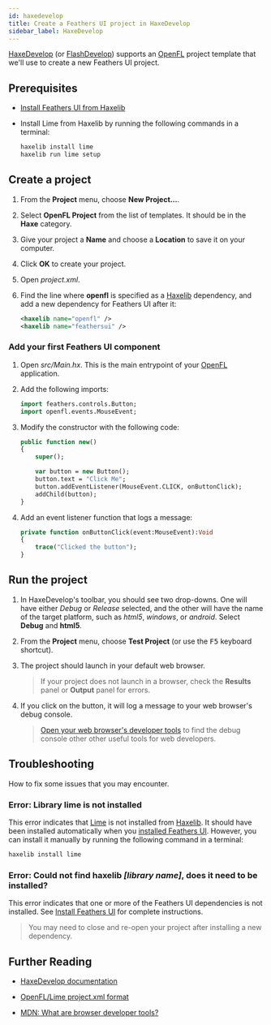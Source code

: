 ```yaml
---
id: haxedevelop
title: Create a Feathers UI project in HaxeDevelop
sidebar_label: HaxeDevelop
---
```


[HaxeDevelop](https://haxedevelop.org/) (or [FlashDevelop](https://flashdevelop.org/)) supports an [OpenFL](https://openfl.org/) project template that we'll use to create a new Feathers UI project.

## Prerequisites

- [Install Feathers UI from Haxelib](installation.md)

- Install Lime from Haxelib by running the following commands in a terminal:

  ```sh
  haxelib install lime
  haxelib run lime setup
  ```

## Create a project

1. From the **Project** menu, choose **New Project…**.

1. Select **OpenFL Project** from the list of templates. It should be in the **Haxe** category.

1. Give your project a **Name** and choose a **Location** to save it on your computer.

1. Click **OK** to create your project.

1. Open _project.xml_.

1. Find the line where **openfl** is specified as a [Haxelib](https://lib.haxe.org/) dependency, and add a new dependency for Feathers UI after it:

   ```xml
   <haxelib name="openfl" />
   <haxelib name="feathersui" />
   ```

### Add your first Feathers UI component

1. Open _src/Main.hx_. This is the main entrypoint of your [OpenFL](https://openfl.org/) application.

1. Add the following imports:

   ```hx
   import feathers.controls.Button;
   import openfl.events.MouseEvent;
   ```

1. Modify the constructor with the following code:

   ```hx
   public function new()
   {
       super();

       var button = new Button();
       button.text = "Click Me";
       button.addEventListener(MouseEvent.CLICK, onButtonClick);
       addChild(button);
   }
   ```

1. Add an event listener function that logs a message:

   ```hx
   private function onButtonClick(event:MouseEvent):Void
   {
       trace("Clicked the button");
   }
   ```

## Run the project

1. In HaxeDevelop's toolbar, you should see two drop-downs. One will have either _Debug_ or _Release_ selected, and the other will have the name of the target platform, such as _html5_, _windows_, or _android_. Select **Debug** and **html5**.

1. From the **Project** menu, choose **Test Project** (or use the <kbd>F5</kbd> keyboard shortcut).

1. The project should launch in your default web browser.

   > If your project does not launch in a browser, check the **Results** panel or **Output** panel for errors.

1. If you click on the button, it will log a message to your web browser's debug console.
   > [Open your web browser's developer tools](https://developer.mozilla.org/en-US/docs/Learn/Common_questions/What_are_browser_developer_tools) to find the debug console other other useful tools for web developers.

## Troubleshooting

How to fix some issues that you may encounter.

### Error: Library lime is not installed

This error indicates that [Lime](https://lime.software/) is not installed from [Haxelib](https://lib.haxe.org/). It should have been installed automatically when you [installed Feathers UI](installation.md). However, you can install it manually by running the following command in a terminal:

```sh
haxelib install lime
```

### Error: Could not find haxelib _[library name]_, does it need to be installed?

This error indicates that one or more of the Feathers UI dependencies is not installed. See [Install Feathers UI](installation.md) for complete instructions.

> You may need to close and re-open your project after installing a new dependency.

## Further Reading

- [HaxeDevelop documentation](https://haxedevelop.org/system-requirements.html)

- [OpenFL/Lime project.xml format](https://lime.software/docs/project-files/xml-format/)

- [MDN: What are browser developer tools?](https://developer.mozilla.org/en-US/docs/Learn/Common_questions/What_are_browser_developer_tools)
